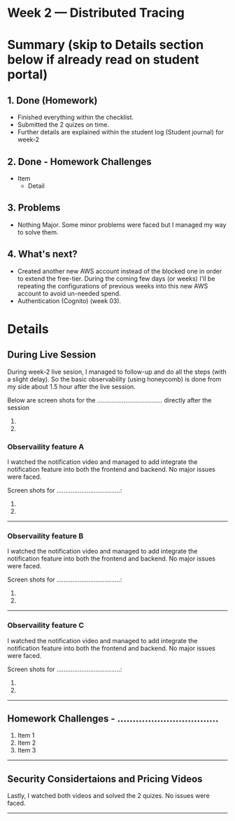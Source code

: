 # Week 2 — Distributed Tracing

# Summary (skip to Details section below if already read on student portal)

## 1. Done (Homework)
- Finished everything within the checklist. 
- Submitted the 2 quizes on time. 
- Further details are explained within the student log (Student journal) for week-2

## 2. Done - Homework Challenges
- Item
    - Detail
  
## 3. Problems
- Nothing Major. Some minor problems were faced but I managed my way to solve them.

## 4. What's next?
- Created another new AWS account instead of the blocked one in order to extend the free-tier. During the coming few days (or weeks) I'll be repeating the configurations of previous weeks into this new AWS account to avoid un-needed spend. 
- Authentication (Cognito) (week 03).


# Details


## During Live Session

During week-2 live sesion, I managed to follow-up and do all the steps (with a slight delay). So the basic observability (using honeycomb) is done from my side about 1.5 hour after the live session.

Below are screen shots for the ..................................... directly after the session
1. <Item> ![<Tag>](week-02/<name>.png)
1. <Item> ![<Tag>](week-02/<name>.png)


### Observaility feature A
I watched the notification video and managed to add integrate the notification feature into both the frontend and backend. No major issues were faced.

Screen shots for ....................................:

1. <Item> ![<Tag>](week-02/<name>.png)
1. <Item> ![<Tag>](week-02/<name>.png)

___

### Observaility feature B

I watched the notification video and managed to add integrate the notification feature into both the frontend and backend. No major issues were faced.

Screen shots for ....................................:

1. <Item> ![<Tag>](week-02/<name>.png)
1. <Item> ![<Tag>](week-02/<name>.png)
  
____

### Observaility feature C

I watched the notification video and managed to add integrate the notification feature into both the frontend and backend. No major issues were faced.

Screen shots for ....................................:

1. <Item> ![<Tag>](week-02/<name>.png)
1. <Item> ![<Tag>](week-02/<name>.png)

  
___
  


## Homework Challenges - .................................

1. Item 1
1. Item 2
1. Item 3
  

___

## Security Considertaions and Pricing Videos

Lastly, I watched both videos and solved the 2 quizes. No issues were faced.

____

